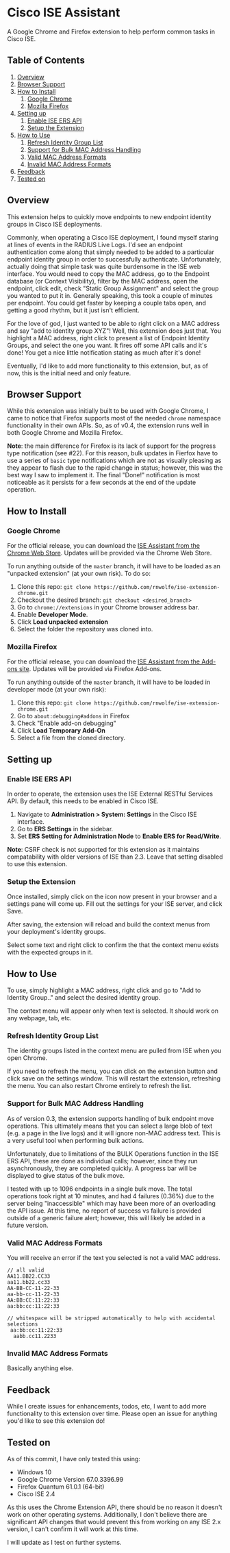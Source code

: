 # Cisco ISE Assistant
A Google Chrome and Firefox extension to help perform common tasks in Cisco ISE.
## Table of Contents
1. [Overview](#overview)
2. [Browser Support](#browser-support)
2. [How to Install](#how-to-install)
	1. [Google Chrome](#google-chrome)
	2. [Mozilla Firefox](#mozilla-firefox)
3. [Setting up](#setting-up)
    1. [Enable ISE ERS API](#enable-ise-ers-api)
    2. [Setup the Extension](#setup-the-extension)
4. [How to Use](#how-to-use)
    1. [Refresh Identity Group List](#refresh-identity-group-list)
    2. [Support for Bulk MAC Address Handling](#support-for-bulk-mac-address-handling)
    3. [Valid MAC Address Formats](#valid-mac-address-formats)
    4. [Invalid MAC Address Formats](#invalid-mac-address-formats)
5. [Feedback](#feedback)
6. [Tested on](#tested-on)
## Overview
This extension helps to quickly move endpoints to new endpoint identity groups in Cisco ISE deployments. 

Commonly, when operating a Cisco ISE deployment, I found myself staring at lines of events in the RADIUS Live Logs. I'd see an endpoint authentication come along that simply needed to be added to a particular endpoint identity group in order to successfully authenticate. Unfortunately, actually doing that simple task was quite burdensome in the ISE web interface. You would need to copy the MAC address, go to the Endpoint database (or Context Visibility), filter by the MAC address, open the endpoint, click edit, check "Static Group Assignment" and select the group you wanted to put it in. Generally speaking, this took a couple of minutes per endpoint. You could get faster by keeping a couple tabs open, and getting a good rhythm, but it just isn't efficient. 

For the love of god, I just wanted to be able to right click on a MAC address and say "add to identity group XYZ"! Well, this extension does just that. You highlight a MAC address, right click to present a list of Endpoint Identity Groups, and select the one you want. It fires off some API calls and it's done! You get a nice little notification stating as much after it's done!

Eventually, I'd like to add more functionality to this extension, but, as of now, this is the initial need and only feature.
## Browser Support
While this extension was initially built to be used with Google Chrome, I came to notice that Firefox supports most of the needed `chrome` namespace functionality in their own APIs. So, as of v0.4, the extension runs well in both Google Chrome and Mozilla Firefox. 

**Note**: the main difference for Firefox is its lack of support for the progress type notification (see #22). For this reason, bulk updates in Fierfox have to use a series of `basic` type notifications which are not as visually pleasing as they appear to flash due to the rapid change in status; however, this was the best way I saw to implement it. The final "Done!" notification is most noticeable as it persists for a few seconds at the end of the update operation. 
## How to Install
### Google Chrome
For the official release, you can download the [ISE Assistant from the Chrome Web Store](https://chrome.google.com/webstore/detail/bgcgpgjpecloagakaainoamfaedknpol). Updates will be provided via the Chrome Web Store. 

To run anything outside of the `master` branch, it will have to be loaded as an "unpacked extension" (at your own risk). To do so:

1. Clone this repo: `git clone https://github.com/rnwolfe/ise-extension-chrome.git`
2. Checkout the desired branch: `git checkout <desired_branch>`
3. Go to `chrome://extensions` in your Chrome browser address bar. 
4. Enable **Developer Mode**. 
5. Click **Load unpacked extension**
6. Select the folder the repository was cloned into.

### Mozilla Firefox
For the official release, you can download the [ISE Assistant from the Add-ons site](https://addons.mozilla.org/en-US/firefox/addon/ise-assistant/). Updates will be provided via Firefox Add-ons.

To run anything outside of the `master` branch, it will have to be loaded in developer mode (at your own risk):

1. Clone this repo: `git clone https://github.com/rnwolfe/ise-extension-chrome.git`
2. Go to `about:debugging#addons` in Firefox
3. Check "Enable add-on debugging" 
4. Click **Load Temporary Add-On**
5. Select a file from the cloned directory.
## Setting up
### Enable ISE ERS API
In order to operate, the extension uses the ISE External RESTful Services API. By default, this needs to be enabled in Cisco ISE.

1. Navigate to **Administration > System: Settings** in the Cisco ISE interface.
2. Go to **ERS Settings** in the sidebar. 
3. Set **ERS Setting for Administration Node** to **Enable ERS for Read/Write**.

**Note**: CSRF check is not supported for this extension as it maintains compatability with older versions of ISE than 2.3. Leave that setting disabled to use this extension.

### Setup the Extension
Once installed, simply click on the icon now present in your browser and a settings pane will come up. Fill out the settings for your ISE server, and click Save.

After saving, the extension will reload and build the context menus from your deployment's identity groups.

Select some text and right click to confirm the that the context menu exists with the expected groups in it.

## How to Use
To use, simply highlight a MAC address, right click and go to "Add to Identity Group.." and select the desired identity group. 

The context menu will appear only when text is selected. It should work on any webpage, tab, etc. 

### Refresh Identity Group List
The identity groups listed in the context menu are pulled from ISE when you open Chrome. 

If you need to refresh the menu, you can click on the extension button and click save on the settings window. This will restart the extension, refreshing the menu. You can also restart Chrome entirely to refresh the list. 

### Support for Bulk MAC Address Handling
As of version 0.3, the extension supports handling of bulk endpoint move operations. This ultimately means that you can select a large blob of text (e.g. a page in the live logs) and it will ignore non-MAC address text. This is a very useful tool when performing bulk actions. 

Unfortunately, due to limitations of the BULK Operations function in the ISE ERS API, these are done as individual calls; however, since they run asynchronously, they are completed quickly. A progress bar will be displayed to give status of the bulk move.

I tested with up to 1096 endpoints in a single bulk move. The total operations took right at 10 minutes, and had 4 failures (0.36%) due to the server being "inaccessible" which may have been more of an overloading the API issue. At this time, no report of success vs failure is provided outside of a generic failure alert; however, this will likely be added in a future version.

### Valid MAC Address Formats
You will receive an error if the text you selected is not a valid MAC address.
```
// all valid
AA11.BB22.CC33
aa11.bb22.cc33
AA-BB-CC-11-22-33
aa-bb-cc-11-22-33
AA:BB:CC:11:22:33
aa:bb:cc:11:22:33

// whitespace will be stripped automatically to help with accidental selections
 aa:bb:cc:11:22:33
  aabb.cc11.2233
```
### Invalid MAC Address Formats
Basically anything else.
## Feedback
While I create issues for enhancements, todos, etc, I want to add more functionality to this extension over time. Please open an issue for anything you'd like to see this extension do!

## Tested on
As of this commit, I have only tested this using:

- Windows 10 
- Google Chrome Version 67.0.3396.99
- Firefox Quantum 61.0.1 (64-bit)
- Cisco ISE 2.4 

As this uses the Chrome Extension API, there should be no reason it doesn't work on other operating systems. Additionally, I don't believe there are significant API changes that would prevent this from working on any ISE 2.x version, I can't confirm it will work at this time. 

I will update as I test on further systems.
